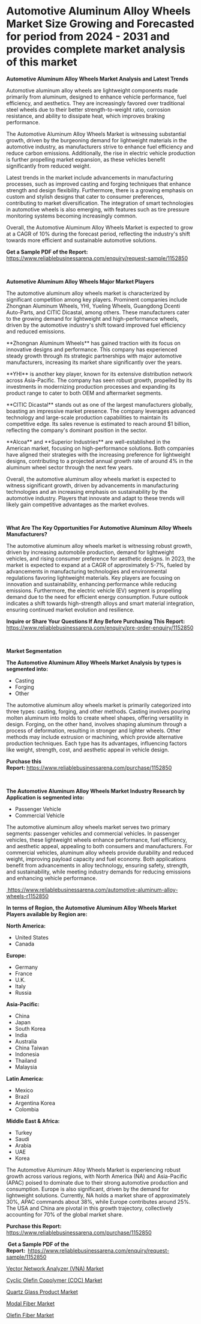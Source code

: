 <p><h1>Automotive Aluminum Alloy Wheels Market Size Growing and Forecasted for period from 2024 - 2031 and provides complete market analysis of this market</h1></p><p><strong>Automotive Aluminum Alloy Wheels Market Analysis and Latest Trends</strong></p>
<p><p>Automotive aluminum alloy wheels are lightweight components made primarily from aluminum, designed to enhance vehicle performance, fuel efficiency, and aesthetics. They are increasingly favored over traditional steel wheels due to their better strength-to-weight ratio, corrosion resistance, and ability to dissipate heat, which improves braking performance.</p><p>The Automotive Aluminum Alloy Wheels Market is witnessing substantial growth, driven by the burgeoning demand for lightweight materials in the automotive industry, as manufacturers strive to enhance fuel efficiency and reduce carbon emissions. Additionally, the rise in electric vehicle production is further propelling market expansion, as these vehicles benefit significantly from reduced weight.</p><p>Latest trends in the market include advancements in manufacturing processes, such as improved casting and forging techniques that enhance strength and design flexibility. Furthermore, there is a growing emphasis on custom and stylish designs that cater to consumer preferences, contributing to market diversification. The integration of smart technologies in automotive wheels is also emerging, with features such as tire pressure monitoring systems becoming increasingly common.</p><p>Overall, the Automotive Aluminum Alloy Wheels Market is expected to grow at a CAGR of 10% during the forecast period, reflecting the industry's shift towards more efficient and sustainable automotive solutions.</p></p>
<p><strong>Get a Sample PDF of the Report:&nbsp;</strong> <a href="https://www.reliablebusinessarena.com/enquiry/request-sample/1152850">https://www.reliablebusinessarena.com/enquiry/request-sample/1152850</a></p>
<p>&nbsp;</p>
<p><strong>Automotive Aluminum Alloy Wheels Major Market Players</strong></p>
<p><p>The automotive aluminum alloy wheels market is characterized by significant competition among key players. Prominent companies include Zhongnan Aluminum Wheels, YHI, Yueling Wheels, Guangdong Dcenti Auto-Parts, and CITIC Dicastal, among others. These manufacturers cater to the growing demand for lightweight and high-performance wheels, driven by the automotive industry's shift toward improved fuel efficiency and reduced emissions.</p><p>**Zhongnan Aluminum Wheels** has gained traction with its focus on innovative designs and performance. This company has experienced steady growth through its strategic partnerships with major automotive manufacturers, increasing its market share significantly over the years.</p><p>**YHI** is another key player, known for its extensive distribution network across Asia-Pacific. The company has seen robust growth, propelled by its investments in modernizing production processes and expanding its product range to cater to both OEM and aftermarket segments.</p><p>**CITIC Dicastal** stands out as one of the largest manufacturers globally, boasting an impressive market presence. The company leverages advanced technology and large-scale production capabilities to maintain its competitive edge. Its sales revenue is estimated to reach around $1 billion, reflecting the company's dominant position in the sector.</p><p>**Alcoa** and **Superior Industries** are well-established in the American market, focusing on high-performance solutions. Both companies have aligned their strategies with the increasing preference for lightweight designs, contributing to a projected annual growth rate of around 4% in the aluminum wheel sector through the next few years. </p><p>Overall, the automotive aluminum alloy wheels market is expected to witness significant growth, driven by advancements in manufacturing technologies and an increasing emphasis on sustainability by the automotive industry. Players that innovate and adapt to these trends will likely gain competitive advantages as the market evolves.</p></p>
<p>&nbsp;</p>
<p><strong>What Are The Key Opportunities For Automotive Aluminum Alloy Wheels Manufacturers?</strong></p>
<p><p>The automotive aluminum alloy wheels market is witnessing robust growth, driven by increasing automobile production, demand for lightweight vehicles, and rising consumer preference for aesthetic designs. In 2023, the market is expected to expand at a CAGR of approximately 5-7%, fueled by advancements in manufacturing technologies and environmental regulations favoring lightweight materials. Key players are focusing on innovation and sustainability, enhancing performance while reducing emissions. Furthermore, the electric vehicle (EV) segment is propelling demand due to the need for efficient energy consumption. Future outlook indicates a shift towards high-strength alloys and smart material integration, ensuring continued market evolution and resilience.</p></p>
<p><strong>Inquire or Share Your Questions If Any Before Purchasing This Report:</strong> <a href="https://www.reliablebusinessarena.com/enquiry/pre-order-enquiry/1152850">https://www.reliablebusinessarena.com/enquiry/pre-order-enquiry/1152850</a></p>
<p>&nbsp;</p>
<p><strong>Market Segmentation</strong></p>
<p><strong>The Automotive Aluminum Alloy Wheels Market Analysis by types is segmented into:</strong></p>
<p><ul><li>Casting</li><li>Forging</li><li>Other</li></ul></p>
<p><p>The automotive aluminum alloy wheels market is primarily categorized into three types: casting, forging, and other methods. Casting involves pouring molten aluminum into molds to create wheel shapes, offering versatility in design. Forging, on the other hand, involves shaping aluminum through a process of deformation, resulting in stronger and lighter wheels. Other methods may include extrusion or machining, which provide alternative production techniques. Each type has its advantages, influencing factors like weight, strength, cost, and aesthetic appeal in vehicle design.</p></p>
<p><strong>Purchase this Report:&nbsp;</strong><a href="https://www.reliablebusinessarena.com/purchase/1152850">https://www.reliablebusinessarena.com/purchase/1152850</a></p>
<p>&nbsp;</p>
<p><strong>The Automotive Aluminum Alloy Wheels Market Industry Research by Application is segmented into:</strong></p>
<p><ul><li>Passenger Vehicle</li><li>Commercial Vehicle</li></ul></p>
<p><p>The automotive aluminum alloy wheels market serves two primary segments: passenger vehicles and commercial vehicles. In passenger vehicles, these lightweight wheels enhance performance, fuel efficiency, and aesthetic appeal, appealing to both consumers and manufacturers. For commercial vehicles, aluminum alloy wheels provide durability and reduced weight, improving payload capacity and fuel economy. Both applications benefit from advancements in alloy technology, ensuring safety, strength, and sustainability, while meeting industry demands for reducing emissions and enhancing vehicle performance.</p></p>
<p><a href="https://www.reliablebusinessarena.com/automotive-aluminum-alloy-wheels-r1152850">&nbsp;https://www.reliablebusinessarena.com/automotive-aluminum-alloy-wheels-r1152850</a></p>
<p><strong>In terms of Region, the Automotive Aluminum Alloy Wheels Market Players available by Region are:</strong></p>
<p>
    <p> <strong> North America: </strong>
        <ul>
            <li>United States</li>
            <li>Canada</li>
        </ul>
        </p> 
    <p> <strong> Europe: </strong>
        <ul>
            <li>Germany</li>
            <li>France</li>
            <li>U.K.</li>
            <li>Italy</li>
            <li>Russia</li>
        </ul>
        </p> 
    <p> <strong> Asia-Pacific: </strong>
        <ul>
            <li>China</li>
            <li>Japan</li>
            <li>South Korea</li>
            <li>India</li>
            <li>Australia</li>
            <li>China Taiwan</li>
            <li>Indonesia</li>
            <li>Thailand</li>
            <li>Malaysia</li>
        </ul>
        </p> 
    <p> <strong> Latin America: </strong>
        <ul>
            <li>Mexico</li>
            <li>Brazil</li>
            <li>Argentina Korea</li>
            <li>Colombia</li>
        </ul>
        </p> 
    <p> <strong> Middle East & Africa: </strong>
        <ul>
            <li>Turkey</li>
            <li>Saudi</li>
            <li>Arabia</li>
            <li>UAE</li>
            <li>Korea</li>
        </ul>
    </p>
    </p>
<p><p>The Automotive Aluminum Alloy Wheels Market is experiencing robust growth across various regions, with North America (NA) and Asia-Pacific (APAC) poised to dominate due to their strong automotive production and consumption. Europe is also significant, driven by the demand for lightweight solutions. Currently, NA holds a market share of approximately 30%, APAC commands about 38%, while Europe contributes around 25%. The USA and China are pivotal in this growth trajectory, collectively accounting for 70% of the global market share.</p></p>
<p><strong>Purchase this Report: </strong><a href="https://www.reliablebusinessarena.com/purchase/1152850">https://www.reliablebusinessarena.com/purchase/1152850</a></p>
<p>&nbsp;<strong>Get a Sample PDF of the Report:&nbsp;&nbsp;</strong><a href="https://www.reliablebusinessarena.com/enquiry/request-sample/1152850">https://www.reliablebusinessarena.com/enquiry/request-sample/1152850</a></p>
<p><strong></strong></p>
<p><p><a href="https://github.com/provorikovar/Market-Research-Report-List-6/blob/main/vector-network-analyzer-vna-market.md">Vector Network Analyzer (VNA) Market</a></p><p><a href="https://issuu.com/reportprime-2/docs/cyclic-olefin-copolymer-coc-market-_ba1cbb83b7c219">Cyclic Olefin Copolymer (COC) Market</a></p><p><a href="https://issuu.com/reportprime-2/docs/quartz-glass-product-market-size-20_484a7212a9244b">Quartz Glass Product Market</a></p><p><a href="https://www.linkedin.com/pulse/modal-fiber-market-size-growth-industry-analysis-segmentation-l9fff?trackingId=btkf3w6tR7CXI7yFpKL8ug%3D%3D">Modal Fiber Market</a></p><p><a href="https://www.linkedin.com/pulse/insights-olefin-fiber-market-share-competitive-landscape-vd1fc?trackingId=7fCnQrggQTODFX9ORQ1U3w%3D%3D">Olefin Fiber Market</a></p></p>